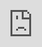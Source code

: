```yaml
---
title: The History of Bitcoin
post_status: publish
featured_image: /_images/TheHistoryofBitcoin.jpeg
---
```


<iframe src="https://player.vimeo.com/video/845545115?badge=0&autopause=0&player_id=0&app_id=58479/embed" allow="autoplay; fullscreen; picture-in-picture" allowfullscreen frameborder="0" style="position:absolute;top:0;left:0;width:100%;height:100%;"></iframe>

<div style="margin-bottom:30px;"></div>

## Additional Information
* Website where the Bitcoin whitepaper was published: [bitcoin.org](https://bitcoin.org/)
* Learn more about the pre-history of Bitcoin in [my talk from the IDBC2023](https://my.cracktheorange.com/deep-dive_what-is-bitcoin-txs-mining/)

## Transcript

We are looking into the history of Bitcoin in a little bit more detail. So, as said, in one of the previous lessons, on October 31st, 2008, a person or a team, someone going by the name of Satoshi Nakamoto, presented a so-called whitepaper, the Bitcoin whitepaper on the website @bitcoin.org. It was called Bitcoin, a peer-to-peer electronic cash system. And it was in the advent of one of the biggest financial crises the world had ever seen. And on January 3rd 2009, the first block of the Bitcoin blockchain was mined. And as you can see here, the headlines of the times on that day were "Chancellor on brink of second bailout for banks". And Satoshi basically left us a message in the first public Bitcoin block. He or they put the headline of the times into the code, as you can see on the slide. It shows that Bitcoin is a statement and an alternative to the current financial system. Satoshi's intention was to give an alternative, a real true internet money that can be used as a means to exchange value over the global internet. You can see in the slide now how that looks in the code. So it's basically yes, just the sentence inside of the code of the Bitcoin software. 

And that's was, that was the so-called Genesis block, the first block. But Bitcoin didn't come out of nowhere. It has a long pre-history. It's basically over 40 years of research development and also demand for an internet money because if you have an internet where you can communicate globally, it's also, very useful to have money that you can send globally. So you can see there have been many precursor technologies. And also in the 1990s, the first people tried to set up monetary systems on digital rails. One of the first projects, that we know of is from 1990 from David Chaum. It's called, it was called E-Cash. And it used private and public key pairs from crypto cryptography within its system. That's also what's being used in Bitcoin. But E-Cash or DigiCash was a centralized system. It was a company. So basically it could have been shut down at any time, and sometime soon after it went bankrupt. Then there's Hashcash. Hashcash was invented in 1997, around the same time, by Cynthia Dwork, Moni Noar and Adam Back, who is today the CEO of Blockstream. And it's basically the idea, to have a proof of work mechanism. 

Hashcash was made for emails, so you couldn't send out thousands of emails for nothing. You had to put in some sort of work to be able to send emails, and that was actually made to be a spam prevention method. And later on Proof-of-work, the idea of Beck was included into the Bitcoin system. In 1999 there was B-Money from Wei Dai and he was the first to integrate a distributed network into his monetary system. Then in the end of the 90s, Nick Szabo wrote a paper called BitGold, and he had the idea, of how digital money can be issued in a decentralized way. And that was basically another breakthrough in the story before Bitcoin. And then finally it was Satoshi Nakamoto who added the concept of a blockchain to all these precursor technologies. And with that, the so-called double spending problem was solved. And that was the big, big invention, in which Satoshi Nakamoto put together of all these concepts, that made it the revolutionary internet money that it is today.

What does it mean solving the double spending problem? What was the problem before? Well, as you know, if I say I have a PDF file and it's the original. I can tell you it's the original and send it to you but the truth is I'm copying it endlessly and sending it to other people. And you or no one of the other people would know that it's just a copy and it's not the original. So basically since this was not solved before, no digital file could represent any value because everyone could cheat. So that solving of that problem was basically the moment, where people like Hal Finney, who was the first person who communicated with Satoshi Nakamoto, realized that this is the first system that really has a chance, to work in the future. And now 14 years later, it has been proven that it works.
